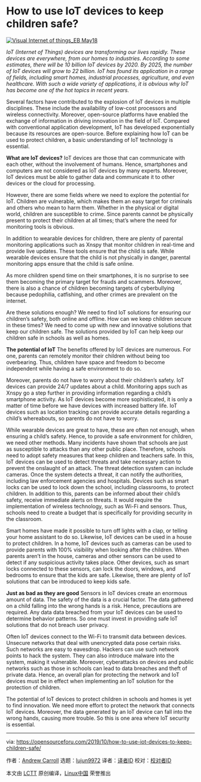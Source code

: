 [#]: collector: (lujun9972)
[#]: translator: (Morisun029)
[#]: reviewer: ( )
[#]: publisher: ( )
[#]: url: ( )
[#]: subject: (How to use IoT devices to keep children safe?)
[#]: via: (https://opensourceforu.com/2019/10/how-to-use-iot-devices-to-keep-children-safe/)
[#]: author: (Andrew Carroll https://opensourceforu.com/author/andrew-carroll/)

How to use IoT devices to keep children safe?
======

[![][1]][2]

_IoT (Internet of Things) devices are transforming our lives rapidly. These devices are everywhere, from our homes to industries. According to some estimates, there will be 10 billion IoT devices by 2020. By 2025, the number of IoT devices will grow to 22 billion. IoT has found its application in a range of fields, including smart homes, industrial processes, agriculture, and even healthcare. With such a wide variety of applications, it is obvious why IoT has become one of the hot topics in recent years._

Several factors have contributed to the explosion of IoT devices in multiple disciplines. These include the availability of low-cost processors and wireless connectivity. Moreover, open-source platforms have enabled the exchange of information in driving innovation in the field of IoT. Compared with conventional application development, IoT has developed exponentially because its resources are open-source.
Before explaining how IoT can be used to protect children, a basic understanding of IoT technology is essential.

**What are IoT devices?**
IoT devices are those that can communicate with each other, without the involvement of humans. Hence, smartphones and computers are not considered as IoT devices by many experts. Moreover, IoT devices must be able to gather data and communicate it to other devices or the cloud for processing.

However, there are some fields where we need to explore the potential for IoT. Children are vulnerable, which makes them an easy target for criminals and others who mean to harm them. Whether in the physical or digital world, children are susceptible to crime. Since parents cannot be physically present to protect their children at all times; that’s where the need for monitoring tools is obvious.

In addition to wearable devices for children, there are plenty of parental monitoring applications such as Xnspy that monitor children in real-time and provide live updates. These tools ensure that the child is safe. While wearable devices ensure that the child is not physically in danger, parental monitoring apps ensure that the child is safe online.

As more children spend time on their smartphones, it is no surprise to see them becoming the primary target for frauds and scammers. Moreover, there is also a chance of children becoming targets of cyberbullying because pedophilia, catfishing, and other crimes are prevalent on the internet.

Are these solutions enough? We need to find IoT solutions for ensuring our children’s safety, both online and offline. How can we keep children secure in these times? We need to come up with new and innovative solutions that keep our children safe. The solutions provided by IoT can help keep our children safe in schools as well as homes.

**The potential of IoT**
The benefits offered by IoT devices are numerous. For one, parents can remotely monitor their children without being too overbearing. Thus, children have space and freedom to become independent while having a safe environment to do so.

Moreover, parents do not have to worry about their children’s safety. IoT devices can provide 24/7 updates about a child. Monitoring apps such as Xnspy go a step further in providing information regarding a child’s smartphone activity. As IoT devices become more sophisticated, it is only a matter of time before we have devices with increased battery life. IoT devices such as location tracking can provide accurate details regarding a child’s whereabouts, so parents do not have to worry.

While wearable devices are great to have, these are often not enough, when ensuring a child’s safety. Hence, to provide a safe environment for children, we need other methods. Many incidents have shown that schools are just as susceptible to attacks than any other public place. Therefore, schools need to adopt safety measures that keep children and teachers safe. In this, IoT devices can be used to detect threats and take necessary action to prevent the onslaught of an attack. The threat detection system can include cameras. Once the system detects a threat, it can notify the authorities, including law enforcement agencies and hospitals. Devices such as smart locks can be used to lock down the school, including classrooms, to protect children. In addition to this, parents can be informed about their child’s safety, receive immediate alerts on threats. It would require the implementation of wireless technology, such as Wi-Fi and sensors. Thus, schools need to create a budget that is specifically for providing security in the classroom.

Smart homes have made it possible to turn off lights with a clap, or telling your home assistant to do so. Likewise, IoT devices can be used in a house to protect children. In a home, IoT devices such as cameras can be used to provide parents with 100% visibility when looking after the children. When parents aren’t in the house, cameras and other sensors can be used to detect if any suspicious activity takes place. Other devices, such as smart locks connected to these sensors, can lock the doors, windows, and bedrooms to ensure that the kids are safe.
Likewise, there are plenty of IoT solutions that can be introduced to keep kids safe.

**Just as bad as they are good**
Sensors in IoT devices create an enormous amount of data. The safety of the data is a crucial factor. The data gathered on a child falling into the wrong hands is a risk. Hence, precautions are required. Any data data breached from your IoT devices can be used to determine behavior patterns. So one must invest in providing safe IoT solutions that do not breach user privacy.

Often IoT devices connect to the Wi-Fi to transmit data between devices. Unsecure networks that deal with unencrypted data pose certain risks. Such networks are easy to eavesdrop. Hackers can use such network points to hack the system. They can also introduce malware into the system, making it vulnerable. Moreover, cyberattacks on devices and public networks such as those in schools can lead to data breaches and theft of private data. Hence, an overall plan for protecting the network and IoT devices must be in effect when implementing an IoT solution for the protection of children.

The potential of IoT devices to protect children in schools and homes is yet to find innovation. We need more effort to protect the network that connects IoT devices. Moreover, the data generated by an IoT device can fall into the wrong hands, causing more trouble. So this is one area where IoT security is essential.

--------------------------------------------------------------------------------

via: https://opensourceforu.com/2019/10/how-to-use-iot-devices-to-keep-children-safe/

作者：[Andrew Carroll][a]
选题：[lujun9972][b]
译者：[译者ID](https://github.com/译者ID)
校对：[校对者ID](https://github.com/校对者ID)

本文由 [LCTT](https://github.com/LCTT/TranslateProject) 原创编译，[Linux中国](https://linux.cn/) 荣誉推出

[a]: https://opensourceforu.com/author/andrew-carroll/
[b]: https://github.com/lujun9972
[1]: https://i0.wp.com/opensourceforu.com/wp-content/uploads/2019/10/Visual-Internet-of-things_EB-May18.jpg?resize=696%2C507&ssl=1 (Visual Internet of things_EB May18)
[2]: https://i0.wp.com/opensourceforu.com/wp-content/uploads/2019/10/Visual-Internet-of-things_EB-May18.jpg?fit=900%2C656&ssl=1
